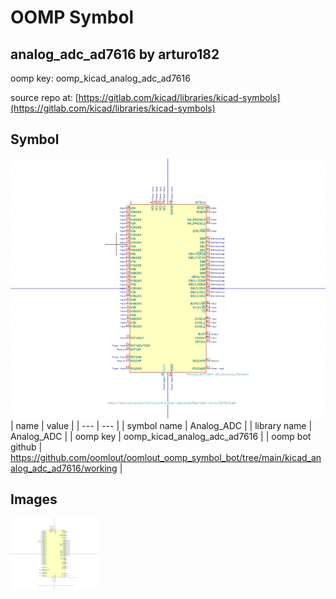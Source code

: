 # OOMP Symbol  
## analog_adc_ad7616  by arturo182  
  
oomp key: oomp_kicad_analog_adc_ad7616  
  
source repo at: [https://gitlab.com/kicad/libraries/kicad-symbols](https://gitlab.com/kicad/libraries/kicad-symbols)  
## Symbol  
  
[![working.png](working_600.png)](working.png)  
| name | value | 
| --- | --- | 
| symbol name | Analog_ADC | 
| library name | Analog_ADC | 
| oomp key | oomp_kicad_analog_adc_ad7616 | 
| oomp bot github | https://github.com/oomlout/oomlout_oomp_symbol_bot/tree/main/kicad_analog_adc_ad7616/working | 
## Images  
  
[![working.png](working_140.png)](working.png)  
